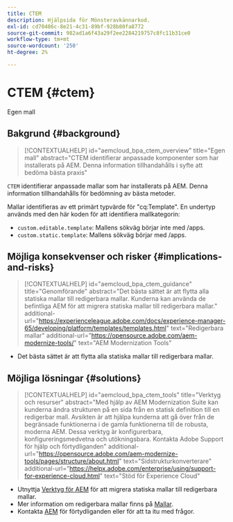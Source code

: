 ```yaml
---
title: CTEM
description: Hjälpsida för Mönsteravkännarkod.
exl-id: cd70486c-8e21-4c31-89bf-928b80fa8772
source-git-commit: 982ad1a6f43a29f2ee2284219757c8fc11b31ce0
workflow-type: tm+mt
source-wordcount: '250'
ht-degree: 2%

---
```


# CTEM {#ctem}

Egen mall

## Bakgrund {#background}

>[!CONTEXTUALHELP]
>id="aemcloud_bpa_ctem_overview"
>title="Egen mall"
>abstract="CTEM identifierar anpassade komponenter som har installerats på AEM. Denna information tillhandahålls i syfte att bedöma bästa praxis"

`CTEM` identifierar anpassade mallar som har installerats på AEM. Denna information tillhandahålls för bedömning av bästa metoder.

Mallar identifieras av ett primärt typvärde för &quot;cq:Template&quot;. En undertyp används med den här koden för att identifiera mallkategorin:

* `custom.editable.template`: Mallens sökväg börjar inte med /apps.
* `custom.static.template`: Mallens sökväg börjar med /apps.

## Möjliga konsekvenser och risker {#implications-and-risks}

>[!CONTEXTUALHELP]
>id="aemcloud_bpa_ctem_guidance"
>title="Genomförande"
>abstract="Det bästa sättet är att flytta alla statiska mallar till redigerbara mallar. Kunderna kan använda de befintliga AEM för att migrera statiska mallar till redigerbara mallar."
>additional-url="https://experienceleague.adobe.com/docs/experience-manager-65/developing/platform/templates/templates.html" text="Redigerbara mallar"
>additional-url="https://opensource.adobe.com/aem-modernize-tools/" text="AEM Modernization Tools"

* Det bästa sättet är att flytta alla statiska mallar till redigerbara mallar.

## Möjliga lösningar {#solutions}

>[!CONTEXTUALHELP]
>id="aemcloud_bpa_ctem_tools"
>title="Verktyg och resurser"
>abstract="Med hjälp av AEM Modernization Suite kan kunderna ändra strukturen på en sida från en statisk definition till en redigerbar mall. Avsikten är att hjälpa kunderna att gå över från de begränsade funktionerna i de gamla funktionerna till de robusta, moderna AEM. Dessa verktyg är konfigurerbara, konfigureringsmedvetna och utökningsbara. Kontakta Adobe Support för hjälp och förtydliganden"
>additional-url="https://opensource.adobe.com/aem-modernize-tools/pages/structure/about.html" text="Sidstrukturkonverterare"
>additional-url="https://helpx.adobe.com/enterprise/using/support-for-experience-cloud.html" text="Stöd för Experience Cloud"

* Utnyttja [Verktyg för AEM](https://opensource.adobe.com/aem-modernize-tools/) för att migrera statiska mallar till redigerbara mallar.
* Mer information om redigerbara mallar finns på [Mallar](https://experienceleague.adobe.com/docs/experience-manager-65/developing/platform/templates/templates.html).
* Kontakta [AEM](https://helpx.adobe.com/enterprise/using/support-for-experience-cloud.html) för förtydliganden eller för att ta itu med frågor.
